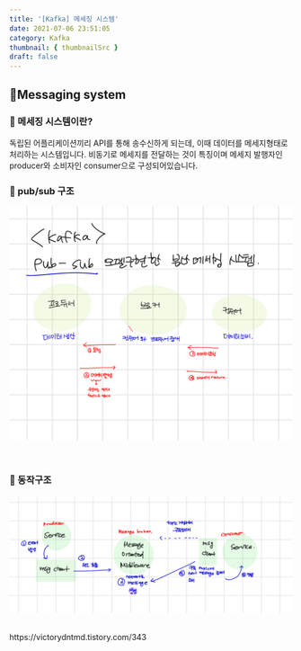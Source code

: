 ```yaml
---
title: '[Kafka] 메세징 시스템'
date: 2021-07-06 23:51:05
category: Kafka
thumbnail: { thumbnailSrc }
draft: false
---
```


## 🌟Messaging system

### 🎯 메세징 시스템이란?
독립된 어플리케이션끼리 API를 통해 송수신하게 되는데, 이때 데이터를 메세지형태로 처리하는 시스템입니다. 
비동기로 메세지를 전달하는 것이 특징이며 메세지 발행자인 producer와 소비자인 consumer으로 구성되어있습니다.

### 🎯 pub/sub 구조
![img](../../assets/images/0707-1.jpeg)

<br>

### 🎯 동작구조
![img](../../assets/images/0707-2.jpeg)

<br>
https://victorydntmd.tistory.com/343